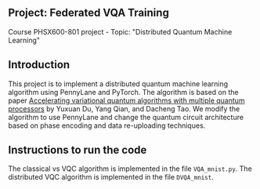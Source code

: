 ## Project: Federated VQA Training
Course PHSX600-801 project - Topic: "Distributed Quantum Machine Learning"

## Introduction
This project is to implement a distributed quantum machine learning algorithm using PennyLane and PyTorch. The algorithm is based on the paper [Accelerating variational quantum algorithms with multiple quantum processors](https://arxiv.org/abs/2106.12819) by Yuxuan Du, Yang Qian, and Dacheng Tao. We modify the algorithm to use PennyLane and change the quantum circuit architecture based on phase encoding and data re-uploading techniques.

## Instructions to run the code
The classical vs VQC algorithm is implemented in the file `VQA_mnist.py`. 
The distributed VQC algorithm is implemented in the file `DVQA_mnist`.
